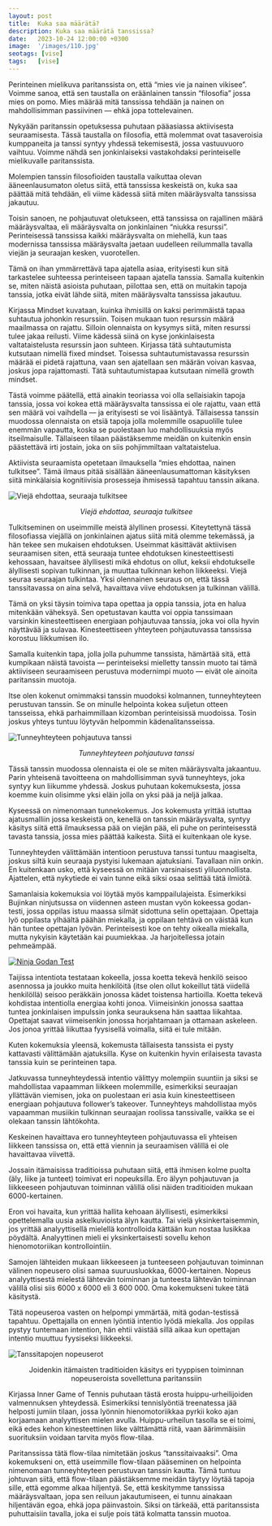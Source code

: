 ```yaml
---
layout: post
title:  Kuka saa määrätä?
description: Kuka saa määrätä tanssissa?
date:   2023-10-24 12:00:00 +0300
image:  '/images/110.jpg'
seotags: [vise]
tags:   [vise]
---
```

Perinteinen mielikuva paritanssista on, että “mies vie ja nainen vikisee”. Voimme sanoa, että sen taustalla on eräänlainen tanssin “filosofia” jossa mies on pomo. Mies määrää mitä tanssissa tehdään ja nainen on mahdollisimman passiivinen — ehkä jopa tottelevainen.

Nykyään paritanssin opetuksessa puhutaan pääasiassa aktiivisesta seuraamisesta. Tässä taustalla on filosofia, että molemmat ovat tasaveroisia kumppaneita ja tanssi syntyy yhdessä tekemisestä, jossa vastuuvuoro vaihtuu. Voimme nähdä sen jonkinlaiseksi vastakohdaksi perinteiselle mielikuvalle paritanssista.

Molempien tanssin filosofioiden taustalla vaikuttaa olevan ääneenlausumaton oletus siitä, että tanssissa keskeistä on, kuka saa päättää mitä tehdään, eli viime kädessä siitä miten määräysvalta tanssissa jakautuu.

Toisin sanoen, ne pohjautuvat oletukseen, että tanssissa on rajallinen määrä määräysvaltaa, eli määräysvalta on jonkinlainen “niukka resurssi”. Perinteisessä tanssissa kaikki määräysvalta on miehellä, kun taas modernissa tanssissa määräysvalta jaetaan uudelleen reilummalla tavalla viejän ja seuraajan kesken, vuorotellen.

Tämä on ihan ymmärrettävä tapa ajatella asiaa, erityisesti kun sitä tarkastelee suhteessa perinteiseen tapaan ajatella tanssia. Samalla kuitenkin se, miten näistä asioista puhutaan, piilottaa sen, että on muitakin tapoja tanssia, jotka eivät lähde siitä, miten määräysvalta tanssissa jakautuu.

Kirjassa Mindset kuvataan, kuinka ihmisillä on kaksi perimmäistä tapaa suhtautua johonkin resurssiin. Toisen mukaan tuon resurssin määrä maailmassa on rajattu. Silloin olennaista on kysymys siitä, miten resurssi tulee jakaa reilusti. Viime kädessä siinä on kyse jonkinlaisesta valtataistelusta resurssin jaon suhteen. Kirjassa tätä suhtautumista kutsutaan nimellä fixed mindset. Toisessa suhtautumistavassa resurssin määrää ei pidetä rajattuna, vaan sen ajatellaan sen määrän voivan kasvaa, joskus jopa rajattomasti. Tätä suhtautumistapaa kutsutaan nimellä growth mindset.

Tästä voimme päätellä, että ainakin teoriassa voi olla sellaisiakin tapoja tanssia, jossa voi kokea että määräysvalta tanssissa ei ole rajattu, vaan että sen määrä voi vaihdella — ja erityisesti se voi lisääntyä. Tällaisessa tanssin muodossa olennaista on etsiä tapoja jolla molemmille osapuolille tulee enemmän vapautta, koska se puolestaan luo mahdollisuuksia myös itseilmaisulle. Tällaiseen tilaan päästäksemme meidän on kuitenkin ensin päästettävä irti jostain, joka on siis pohjimmiltaan valtataistelua.

Aktiivista seuraamista opetetaan ilmauksella “mies ehdottaa, nainen tulkitsee”. Tämä ilmaus pitää sisällään ääneenlausumattoman käsityksen siitä minkälaisia kognitiivisia prosesseja ihmisessä tapahtuu tanssin aikana.

![Viejä ehdottaa, seuraaja tulkitsee](/images/aktiivinen-seuraaminen.png)
<p style="text-align: center;"><i>Viejä ehdottaa, seuraaja tulkitsee</i></p>

Tulkitseminen on useimmille meistä älyllinen prosessi. Kiteytettynä tässä filosofiassa viejällä on jonkinlainen ajatus siitä mitä olemme tekemässä, ja hän tekee sen mukaisen ehdotuksen. Useimmat käsittävät aktiivisen seuraamisen siten, että seuraaja tuntee ehdotuksen kinesteettisesti kehossaan, havaitsee älyllisesti mikä ehdotus on ollut, keksii ehdotukselle älyllisesti sopivan tulkinnan, ja muuttaa tulkinnan kehon liikkeeksi. Viejä seuraa seuraajan tulkintaa. Yksi olennainen seuraus on, että tässä tanssitavassa on aina selvä, havaittava viive ehdotuksen ja tulkinnan välillä.

Tämä on yksi täysin toimiva tapa opettaa ja oppia tanssia, jota en halua mitenkään väheksyä. Sen opetustavan kautta voi oppia tanssimaan varsinkin kinesteettiseen energiaan pohjautuvaa tanssia, joka voi olla hyvin näyttävää ja sulavaa. Kinesteettiseen yhteyteen pohjautuvassa tanssissa korostuu liikkumisen ilo.

Samalla kuitenkin tapa, jolla jolla puhumme tanssista, hämärtää sitä, että kumpikaan näistä tavoista — perinteiseksi mielletty tanssin muoto tai tämä aktiiviseen seuraamiseen perustuva modernimpi muoto — eivät ole ainoita paritanssin muotoja.

Itse olen kokenut omimmaksi tanssin muodoksi kolmannen, tunneyhteyteen perustuvan tanssin. Se on minulle helpointa kokea suljetun otteen tansseissa, ehkä parhaimmillaan kizomban perinteisissä muodoissa. Tosin joskus yhteys tuntuu löytyvän helpommin kädenalitansseissa.

![Tunneyhteyteen pohjautuva tanssi](/images/tunneyhteystanssi.png)
<p style="text-align: center;"><i>Tunneyhteyteen pohjautuva tanssi</i></p>

Tässä tanssin muodossa olennaista ei ole se miten määräysvalta jakaantuu. Parin yhteisenä tavoitteena on mahdollisimman syvä tunneyhteys, joka syntyy kun liikumme yhdessä. Joskus puhutaan kokemuksesta, jossa koemme kuin olisimme yksi eläin jolla on yksi pää ja neljä jalkaa.

Kyseessä on nimenomaan tunnekokemus. Jos kokemusta yrittää istuttaa ajatusmalliin jossa keskeistä on, kenellä on tanssin määräysvalta, syntyy käsitys siitä että ilmauksessa pää on viejän pää, eli puhe on perinteisesstä tavasta tanssia, jossa mies päättää kaikesta. Siitä ei kuitenkaan ole kyse.

Tunneyhteyden välittämään intentioon perustuva tanssi tuntuu maagiselta, joskus siltä kuin seuraaja pystyisi lukemaan ajatuksiani. Tavallaan niin onkin. En kuitenkaan usko, että kyseessä on mitään varsinaisesti yliluonnollista. Ajattelen, että nykytiede ei vain tunne eikä siksi osaa selittää tätä ilmiötä.

Samanlaisia kokemuksia voi löytää myös kamppailulajeista. Esimerkiksi Bujinkan ninjutsussa on viidennen asteen mustan vyön kokeessa godan-testi, jossa oppilas istuu maassa silmät sidottuna selin opettajaan. Opettaja lyö oppilasta ylhäältä päähän miekalla, ja oppilaan tehtävä on väistää kun hän tuntee opettajan lyövän. Perinteisesti koe on tehty oikealla miekalla, mutta nykyisin käytetään kai puumiekkaa. Ja harjoitellessa jotain pehmeämpää.

[![Ninja Godan Test](/images/ninja-godan-preview.png)](https://www.youtube.com/watch?v=wfpIwjtJL0I "Ninja Godan Test")

Taijissa intentiota testataan kokeella, jossa koetta tekevä henkilö seisoo asennossa ja joukko muita henkilöitä (itse olen ollut kokeillut tätä viidellä henkilöllä) seisoo peräkkäin jonossa kädet toistensa hartioilla. Koetta tekevä kohdistaa intentiolla energiaa kohti jonoa. Viimeisinkin jonossa saattaa tuntea jonkinlaisen impulssin jonka seurauksena hän saattaa liikahtaa. Opettajat saavat viimeisenkin jonossa horjahtamaan ja ottamaan askeleen. Jos jonoa yrittää liikuttaa fyysisellä voimalla, siitä ei tule mitään.

Kuten kokemuksia yleensä, kokemusta tällaisesta tanssista ei pysty kattavasti välittämään ajatuksilla. Kyse on kuitenkin hyvin erilaisesta tavasta tanssia kuin se perinteinen tapa.

Jatkuvassa tunneyhteydessä intentio välittyy molempiin suuntiin ja siksi se mahdollistaa vapaamman liikkeen molemmille, esimerkiksi seuraajan yllättävän viemisen, joka on puolestaan eri asia kuin kinesteettiseen energiaan pohjautuva follower’s takeover. Tunneyhteys mahdollistaa myös vapaamman musiikin tulkinnan seuraajan roolissa tanssivalle, vaikka se ei olekaan tanssin lähtökohta.

Keskeinen havaittava ero tunneyhteyteen pohjautuvassa eli yhteisen liikkeen tanssissa on, että että viennin ja seuraamisen välillä ei ole havaittavaa viivettä.

Jossain itämaisissa traditioissa puhutaan siitä, että ihmisen kolme puolta (äly, liike ja tunteet) toimivat eri nopeuksilla. Ero älyyn pohjautuvan ja liikkeeseen pohjautuvan toiminnan välillä olisi näiden traditioiden mukaan 6000-kertainen.

Eron voi havaita, kun yrittää hallita kehoaan älyllisesti, esimerkiksi opettelemalla uusia askelkuvioista älyn kautta. Tai vielä yksinkertaisemmin, jos yrittää analyyttisellä mielellä kontrolloida kättään kun nostaa lusikkaa pöydältä. Analyyttinen mieli ei yksinkertaisesti sovellu kehon hienomotoriikan kontrollointiin.

Samojen lähteiden mukaan liikkeeseen ja tunteeseen pohjautuvan toiminnan välinen nopeusero olisi samaa suuruusluokkaa, 6000-kertainen. Nopeus analyyttisestä mielestä lähtevän toiminnan ja tunteesta lähtevän toiminnan välillä olisi siis 6000 x 6000 eli 3 600 000. Oma kokemukseni tukee tätä käsitystä.

Tätä nopeuseroa vasten on helpompi ymmärtää, mitä godan-testissä tapahtuu. Opettajalla on ennen lyöntiä intentio lyödä miekalla. Jos oppilas pystyy tuntemaan intention, hän ehtii väistää sillä aikaa kun opettajan intentio muuttuu fyysiseksi liikkeeksi.

![Tanssitapojen nopeuserot](/images/nopeudet.png)
<p style="text-align: center;">Joidenkin itämaisten traditioiden käsitys eri tyyppisen toiminnan nopeuseroista sovellettuna paritanssiin</p>

Kirjassa Inner Game of Tennis puhutaan tästä erosta huippu-urheilijoiden valmennuksen yhteydessä. Esimerkiksi tennislyöntiä treenatessa jää helposti jumiin tilaan, jossa lyönnin hienomotoriikkaa pyrkii koko ajan korjaamaan analyyttisen mielen avulla. Huippu-urheilun tasolla se ei toimi, eikä edes kehon kinesteettinen liike välttämättä riitä, vaan äärimmäisiin suorituksiin voidaan tarvita myös flow-tilaa.

Paritanssissa tätä flow-tilaa nimitetään joskus “tanssitaivaaksi”. Oma kokemukseni on, että useimmille flow-tilaan pääseminen on helpointa nimenomaan tunneyhteyteen perustuvan tanssin kautta. Tämä tuntuu johtuvan siitä, että flow-tilaan päästäksemme meidän täytyy löytää tapoja sille, että egomme alkaa hiljentyä. Se, että keskitymme tanssissa määräysvaltaan, jopa sen reiluun jakautumiseen, ei tunnu ainakaan hiljentävän egoa, ehkä jopa päinvastoin. Siksi on tärkeää, että paritanssista puhuttaisiin tavalla, joka ei sulje pois tätä kolmatta tanssin muotoa.

